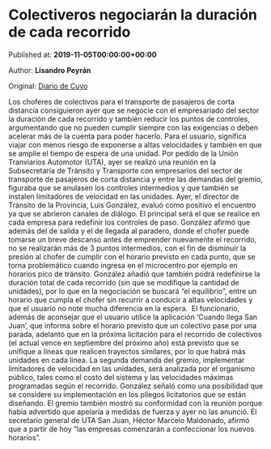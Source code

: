 
# Colectiveros negociarán la duración de cada recorrido

Published at: **2019-11-05T00:00:00+00:00**

Author: **Lisandro Peyrán**

Original: [Diario de Cuyo](https://www.diariodecuyo.com.ar/sanjuan/Colectiveros-negociaran-la-duracion-de-cada-recorrido-20191104-0105.html)

Los choferes de colectivos para el transporte de pasajeros de corta distancia consiguieron ayer que se negocie con el empresariado del sector la duración de cada recorrido y también reducir los puntos de controles, argumentando que no pueden cumplir siempre con las exigencias o deben acelerar más de la cuenta para poder hacerlo. Para el usuario, significa viajar con menos riesgo de exponerse a altas velocidades y también en que se amplíe el tiempo de espera de una unidad.
Por pedido de la Unión Tranviarios Automotor (UTA), ayer se realizó una reunión en la Subsecretaría de Tránsito y Transporte con empresarios del sector de transporte de pasajeros de corta distancia y entre las demandas del gremio, figuraba que se anulasen los controles intermedios y que también se instalen limitadores de velocidad en las unidades.
Ayer, el director de Tránsito de la Provincia, Luis González, evaluó como positivo el encuentro ya que se abrieron canales de diálogo.
El principal será el que se realice en cada empresa para redefinir los controles de paso. González afirmó que además del de salida y el de llegada al paradero, donde el chofer puede tomarse un breve descanso antes de emprender nuevamente el recorrido, no se realizarán más de 3 puntos intermedios, con el fin de disminuir la presión al chofer de cumplir con el horario previsto en cada punto, que se torna problemático cuando ingresa en el microcentro por ejemplo en horarios pico de tránsito. González añadió que también podrá redefinirse la duración total de cada recorrido (sin que se modifique la cantidad de unidades), por lo que en la negociación se buscará “el equilibrio”, entre un horario que cumpla el chofer sin recurrir a conducir a altas velocidades y que el usuario no note mucha diferencia en la espera. 
El funcionario, además de aconsejar que el usuario utilice la aplicación ‘Cuando llega San Juan’, que informa sobre el horario previsto que un colectivo pase por una parada, adelantó que en la próxima licitación para el recorrido de colectivos (el actual vence en septiembre del próximo año) está previsto que se unifique a líneas que realicen trayectos similares, por lo que habrá más unidades en cada línea.
La segunda demanda del gremio, implementar limitadores de velocidad en las unidades, será analizada por el organismo público, tales como el costo del sistema y las velocidades máximas programadas según el recorrido. González señaló como una posibilidad que se considere su implementación en los pliegos licitatorios que se están diseñando.
El gremio también mostró su conformidad con la reunión porque había advertido que apelaría a medidas de fuerza y ayer no las anunció. El secretario general de UTA San Juan, Héctor Marcelo Maldonado, afirmó que a partir de hoy “las empresas comenzarán a confeccionar los nuevos horarios”.
